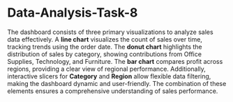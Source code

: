 # Data-Analysis-Task-8
The dashboard consists of three primary visualizations to analyze sales data effectively. A **line chart** visualizes the count of sales over time, tracking trends using the order date. The **donut chart** highlights the distribution of sales by category, showing contributions from Office Supplies, Technology, and Furniture. The **bar chart** compares profit across regions, providing a clear view of regional performance. Additionally, interactive slicers for **Category** and **Region** allow flexible data filtering, making the dashboard dynamic and user-friendly. The combination of these elements ensures a comprehensive understanding of sales performance.
